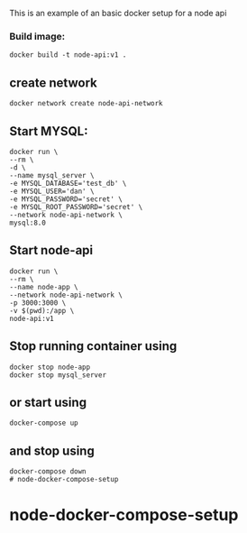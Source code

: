 This is an example of an basic docker setup for a node api

### Build image:

    docker build -t node-api:v1 .

## create network

    docker network create node-api-network

## Start MYSQL:
    
    docker run \
    --rm \
    -d \
    --name mysql_server \
    -e MYSQL_DATABASE='test_db' \
    -e MYSQL_USER='dan' \
    -e MYSQL_PASSWORD='secret' \
    -e MYSQL_ROOT_PASSWORD='secret' \
    --network node-api-network \
    mysql:8.0 

    
## Start node-api

    docker run \
    --rm \
    --name node-app \
    --network node-api-network \
    -p 3000:3000 \
    -v $(pwd):/app \
    node-api:v1 

## Stop running container using

    docker stop node-app
    docker stop mysql_server

## or start using

    docker-compose up

## and stop using

    docker-compose down
    # node-docker-compose-setup
# node-docker-compose-setup
